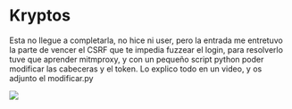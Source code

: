 # Kryptos 

Esta no llegue a completarla, no hice ni user, pero la entrada me entretuvo la parte de vencer el CSRF que te 
impedia fuzzear el login, para resolverlo tuve que aprender mitmproxy, y con un pequeño script python poder modificar
las cabeceras y el token.
Lo explico todo en un video, y os adjunto el modificar.py

[![](http://img.youtube.com/vi/oZ-tr_hgy1g/0.jpg)](http://www.youtube.com/watch?v=oZ-tr_hgy1g "")
